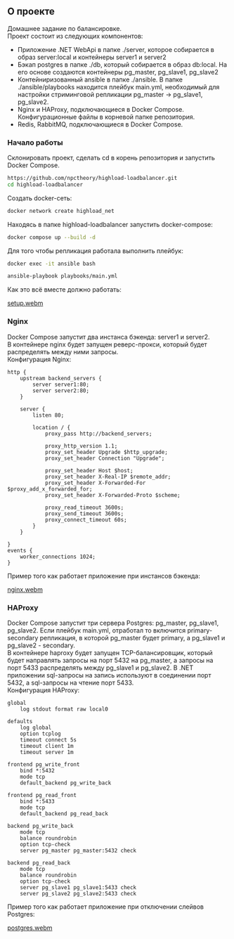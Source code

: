 ## О проекте
Домашнее задание по балансировке.  
Проект состоит из следующих компонентов:  
* Приложение .NET WebApi в папке ./server, которое собирается в образ server:local и контейнеры server1 и server2  
* Бэкап postgres в папке ./db, который собирается в образ db:local. На его основе создаются контейнеры pg_master, pg_slave1, pg_slave2  
* Контейниризованный ansible в папке ./ansible. В папке ./ansible/playbooks находится плейбук main.yml, необходимый для настройки стриминговой репликации pg_master -> pg_slave1, pg_slave2.
* Nginx и HAProxy, подключающиеся в Docker Compose. Конфигурационные файлы в корневой папке репозитория.
* Redis, RabbitMQ, подключающиеся в Docker Compose.  
### Начало работы
Склонировать проект, сделать cd в корень репозитория и запустить Docker Compose.  
```bash
https://github.com/npctheory/highload-loadbalancer.git
cd highload-loadbalancer
```
Создать docker-сеть:  
```bash
docker network create highload_net
```
Находясь в папке highload-loadbalancer запустить docker-compose:  
```bash
docker compose up --build -d
```
Для того чтобы репликация работала выполнить плейбук:  
```bash
docker exec -it ansible bash
```
```bash
ansible-playbook playbooks/main.yml
```
Как это всё вместе должно работать:  

[setup.webm](https://github.com/user-attachments/assets/77300490-5382-4f02-aa14-2d342c9c911b)

### Nginx  
Docker Compose запустит два инстанса бэкенда: server1 и server2.  
В контейнере nginx будет запущен реверс-прокси, который будет распределять между ними запросы.  
Конфигурация Nginx:  
```
http {
    upstream backend_servers {
        server server1:80;
        server server2:80;
    }

    server {
        listen 80;

        location / {
            proxy_pass http://backend_servers;

            proxy_http_version 1.1;
            proxy_set_header Upgrade $http_upgrade;
            proxy_set_header Connection "Upgrade";

            proxy_set_header Host $host;
            proxy_set_header X-Real-IP $remote_addr;
            proxy_set_header X-Forwarded-For $proxy_add_x_forwarded_for;
            proxy_set_header X-Forwarded-Proto $scheme;

            proxy_read_timeout 3600s;
            proxy_send_timeout 3600s;
            proxy_connect_timeout 60s;
        }
    }

}
events {
    worker_connections 1024;
}
```

Пример того как работает приложение при инстансов бэкенда:  

[nginx.webm](https://github.com/user-attachments/assets/bf1b3746-1e33-4ece-94f9-0db4ff3fc42f)


### HAProxy
Docker Compose запустит три сервера Postgres: pg_master, pg_slave1, pg_slave2. Если плейбук main.yml, отработал то включится primary-secondary репликация, в которой pg_master будет primary, а pg_slave1 и pg_slave2 - secondary.    
В контейнере haproxy будет запущен TCP-балансировщик, который будет направлять запросы на порт 5432 на pg_master, а запросы на порт 5433 распределять между pg_slave1 и pg_slave2. В .NET приложении sql-запросы на запись используют в соединении порт 5432, а sql-запросы на чтение порт 5433.    
Конфигурация HAProxy:  
```
global
    log stdout format raw local0

defaults
    log global
    option tcplog
    timeout connect 5s
    timeout client 1m
    timeout server 1m

frontend pg_write_front
    bind *:5432
    mode tcp
    default_backend pg_write_back

frontend pg_read_front
    bind *:5433
    mode tcp
    default_backend pg_read_back

backend pg_write_back
    mode tcp
    balance roundrobin
    option tcp-check
    server pg_master pg_master:5432 check

backend pg_read_back
    mode tcp
    balance roundrobin
    option tcp-check
    server pg_slave1 pg_slave1:5433 check
    server pg_slave2 pg_slave2:5433 check
```
Пример того как работает приложение при отключении слейвов Postgres:  

[postgres.webm](https://github.com/user-attachments/assets/4549972c-ef82-434f-a71d-2f715773fea8)

